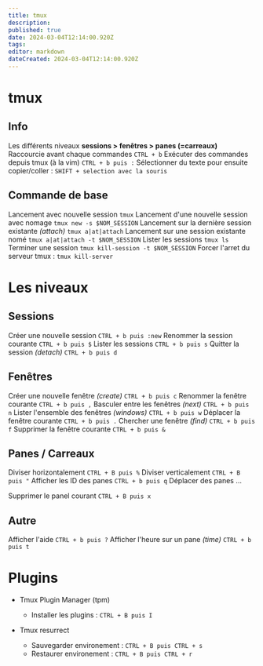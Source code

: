 ```yaml
---
title: tmux
description: 
published: true
date: 2024-03-04T12:14:00.920Z
tags: 
editor: markdown
dateCreated: 2024-03-04T12:14:00.920Z
---
```


# tmux

## Info
Les différents niveaux
**sessions > fenêtres > panes (=carreaux)**
Raccourcie avant chaque commandes
```CTRL + b```
Exécuter des commandes depuis tmux (à la vim)
```CTRL + b puis :```
Sélectionner du texte pour ensuite copier/coller :
```SHIFT + selection avec la souris```

## Commande de base
Lancement avec nouvelle session
```tmux```
Lancement d'une nouvelle session avec nomage
```tmux new -s $NOM_SESSION```
Lancement sur la dernière session existante *(attach)*
```tmux a|at|attach```
Lancement sur une session existante nomé
```tmux a|at|attach -t $NOM_SESSION```
Lister les sessions
```tmux ls```
Terminer une session
```tmux kill-session -t $NOM_SESSION```
Forcer l'arret du serveur tmux :
```tmux kill-server```

# Les niveaux
## Sessions
Créer une nouvelle session
```CTRL + b puis :new```
Renommer la session courante
```CTRL + b puis $```
Lister les sessions
```CTRL + b puis s```
Quitter la session *(detach)*
```CTRL + b puis d```

## Fenêtres
Créer une nouvelle fenêtre *(create)*
```CTRL + b puis c```
Renommer la fenêtre courante
```CTRL + b puis ,```
Basculer entre les fenêtres *(next)*
```CTRL + b puis n```
Lister l'ensemble des fenêtres *(windows)*
```CTRL + b puis w```
Déplacer la fenêtre courante
```CTRL + b puis .```
Chercher une fenêtre *(find)*
```CTRL + b puis f```
Supprimer la fenêtre courante
```CTRL + b puis &```

## Panes / Carreaux
Diviser horizontalement
```CTRL + B puis %```
Diviser verticalement
```CTRL + B puis "```
Afficher les ID des panes
```CTRL + b puis q```
Déplacer des panes
...

Supprimer le panel courant
```CTRL + B puis x```

## Autre
Afficher l'aide
```CTRL + b puis ?```
Afficher l'heure sur un pane *(time)*
```CTRL + b puis t```

# Plugins
- Tmux Plugin Manager (tpm)
  - Installer les plugins : ```CTRL + B puis I```
 
- Tmux resurrect
  - Sauvegarder environement : ```CTRL + B puis CTRL + s```
  - Restaurer environement : ```CTRL + B puis CTRL + r```


